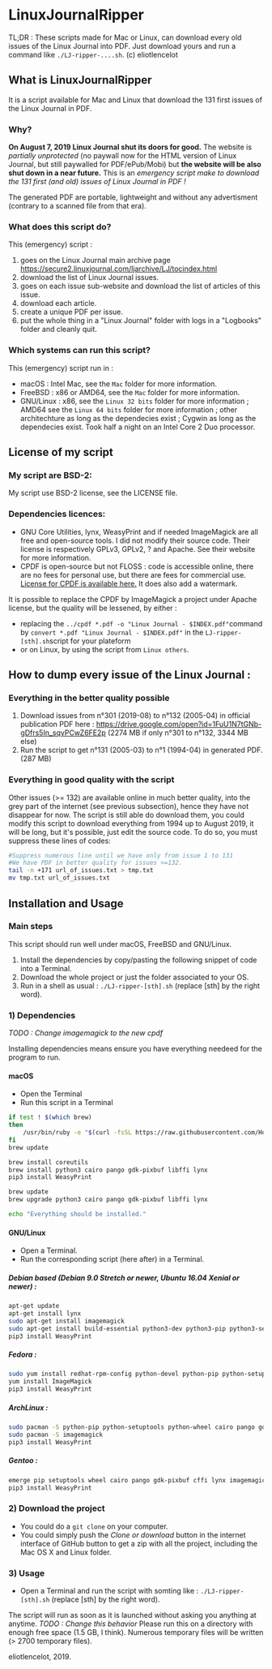 # LinuxJournalRipper
TL;DR : These scripts made for Mac or Linux, can download every old issues of the Linux Journal into PDF. Just download yours and run a command like `./LJ-ripper-....sh`.
(c) eliotlencelot

## What is LinuxJournalRipper
It is a script available for Mac and Linux that download the 131 first issues of the Linux Journal in PDF.
### Why?
**On August 7, 2019 Linux Journal shut its doors for good.** The website is *partially unprotected* (no paywall now for the HTML version of Linux Journal, but still paywalled for PDF/ePub/Mobi) but **the website will be also shut down in a near future.** This is an *emergency script make to download the 131 first (and old) issues of Linux Journal in PDF !*

The generated PDF are portable, lightweight and without any advertisment (contrary to a scanned file from that era).

### What does this script do?
This (emergency) script :
1) goes on the Linux Journal main archive page https://secure2.linuxjournal.com/ljarchive/LJ/tocindex.html
2) download the list of Linux Journal issues.
3) goes on each issue sub-website and download the list of articles of this issue.
4) download each article.
5) create a unique PDF per issue.
5) put the whole thing in a "Linux Journal" folder with logs in a "Logbooks" folder and cleanly quit.

### Which systems can run this script?
This (emergency) script run in :
- macOS : Intel Mac, see the `Mac` folder for more information.
- FreeBSD : x86 or AMD64, see the `Mac` folder for more information.
- GNU/Linux : x86, see the `Linux 32 bits` folder for more information ; AMD64 see the `Linux 64 bits` folder for more information ;  other architechture as long as the dependecies exist ; Cygwin as long as the dependecies exist.
Took half a night on an Intel Core 2 Duo processor.

## License of my script
### My script are BSD-2:
My script use BSD-2 license, see the LICENSE file.
### Dependencies licences:
- GNU Core Utilities, lynx, WeasyPrint and if needed ImageMagick are all free and open-source tools. I did not modify their source code. Their license is respectively GPLv3, GPLv2, ? and Apache. See their website for more information.
- CPDF is open-source but not FLOSS : code is accessible online, there are no fees for personal use, but there are fees for commercial use. [License for CPDF is available here.](https://github.com/coherentgraphics/cpdf-binaries/blob/master/LICENSE) It does also add a watermark.

It is possible to replace the CPDF by ImageMagick a project under Apache license, but the quality will be lessened, by either :
- replacing the `../cpdf *.pdf -o "Linux Journal - $INDEX.pdf"`command by `convert *.pdf "Linux Journal - $INDEX.pdf"` in the `LJ-ripper-[sth].sh`script for your plateform
- or on Linux, by using the script from `Linux others`.

## How to dump every issue of the Linux Journal :

### Everything in the better quality possible
1) Download issues from n°301 (2019-08) to n°132 (2005-04) in official publication PDF here : https://drive.google.com/open?id=1FuU1N7tGNb-gDfrs5In_sqyPCwZ6FE2p (2274 MB if only n°301 to n°132, 3344 MB else)
2) Run the script to get n°131 (2005-03) to n°1 (1994-04) in generated PDF. (287 MB)

### Everything in good quality with the script
Other issues (>= 132) are available online in much better quality, into the grey part of the internet (see previous subsection), hence they have not disappear for now. The script is still able do download them, you could modify this script to download everything from 1994 up to August 2019, it will be long, but it's possible, just edit the source code.
To do so, you must suppress these lines of codes:
```bash
#Suppress numerous line until we have only from issue 1 to 131
#We have PDF in better quality for issues >=132.
tail -n +171 url_of_issues.txt > tmp.txt
mv tmp.txt url_of_issues.txt
```

## Installation and Usage
### Main steps
This script should run well under macOS, FreeBSD and GNU/Linux.

1) Install the dependencies by copy/pasting the following snippet of code into a Terminal.
2) Download the whole project or just the folder associated to your OS.
3) Run in a shell as usual : `./LJ-ripper-[sth].sh` (replace \[sth\] by the right word).

### 1) Dependencies
*TODO : Change imagemagick to the new cpdf*

Installing dependencies means ensure you have everything needeed for the program to run.

#### macOS
- Open the Terminal
- Run this script in a Terminal 

```bash
if test ! $(which brew)
then
	/usr/bin/ruby -e "$(curl -fsSL https://raw.githubusercontent.com/Homebrew/install/master/install)"
fi
brew update

brew install coreutils
brew install python3 cairo pango gdk-pixbuf libffi lynx
pip3 install WeasyPrint

brew update
brew upgrade python3 cairo pango gdk-pixbuf libffi lynx

echo "Everything should be installed."
```

#### GNU/Linux
- Open a Terminal.
- Run the corresponding script (here after) in a Terminal.

##### Debian based (Debian 9.0 Stretch or newer, Ubuntu 16.04 Xenial or newer) :
```bash
apt-get update
apt-get install lynx
sudo apt-get install imagemagick
sudo apt-get install build-essential python3-dev python3-pip python3-setuptools python3-wheel python3-cffi libcairo2 libpango-1.0-0 libpangocairo-1.0-0 libgdk-pixbuf2.0-0 libffi-dev shared-mime-info
pip3 install WeasyPrint
```
##### Fedora :
```bash
sudo yum install redhat-rpm-config python-devel python-pip python-setuptools python-wheel python-cffi libffi-devel cairo pango gdk-pixbuf2 lynx
yum install ImageMagick
pip3 install WeasyPrint
```
##### ArchLinux :
```bash
sudo pacman -S python-pip python-setuptools python-wheel cairo pango gdk-pixbuf2 libffi pkg-config lynx
sudo pacman -S imagemagick
pip3 install WeasyPrint
```
##### Gentoo :
```bash
emerge pip setuptools wheel cairo pango gdk-pixbuf cffi lynx imagemagick
pip3 install WeasyPrint
```

### 2) Download the project
- You could do a `git clone` on your computer.
- You could simply push the *Clone or download* button in the internet interface of GitHub button to get a zip with all the project, including the Mac OS X and Linux folder.

### 3) Usage
- Open a Terminal and run the script with somting like : `./LJ-ripper-[sth].sh` (replace \[sth\] by the right word).

The script will run as soon as it is launched without asking you anything at anytime. *TODO : Change this behavior* Please run this on a directory with enough free space (1.5 GB, I think).
Numerous temporary files will be written (> 2700 temporary files).

eliotlencelot, 2019.
